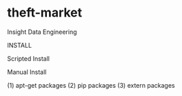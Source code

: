 theft-market
============

Insight Data Engineering


INSTALL

Scripted Install


Manual Install

(1) apt-get packages
(2) pip packages
(3) extern packages


